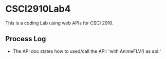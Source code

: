 # CSCI2910Lab4
This is a coding Lab using web APIs for CSCI 2910.

## Process Log
- The API doc states how to used/call the API:
'with AnimeFLV() as api:'
